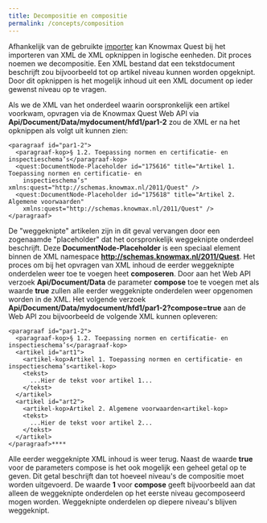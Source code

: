 ```yaml
---
title: Decompositie en compositie
permalink: /concepts/composition
---
```


Afhankelijk van de gebruikte [importer](/concepts/importers) kan Knowmax Quest bij het importeren van XML de XML opknippen in logische eenheden. Dit proces noemen we decompositie. Een XML bestand dat een tekstdocument beschrijft zou bijvoorbeeld tot op artikel niveau kunnen worden opgeknipt. Door dit opknippen is het mogelijk inhoud uit een XML document op ieder gewenst niveau op te vragen.

Als we de XML van het onderdeel waarin oorspronkelijk een artikel voorkwam, opvragen via de Knowmax Quest Web API via **Api/Document/Data/mydocument/hfd1/par1-2** zou de XML er na het opknippen als volgt uit kunnen zien:

```
<paragraaf id="par1-2">        
  <paragraaf-kop>§ 1.2. Toepassing normen en certificatie- en inspectieschema’s</paragraaf-kop>
  <quest:DocumentNode-Placeholder id="175616" title="Artikel 1. Toepassing normen en certificatie- en 
    inspectieschema’s" xmlns:quest="http://schemas.knowmax.nl/2011/Quest" />
  <quest:DocumentNode-Placeholder id="175618" title="Artikel 2. Algemene voorwaarden"
    xmlns:quest="http://schemas.knowmax.nl/2011/Quest" />    
</paragraaf>
```

De "weggeknipte" artikelen zijn in dit geval vervangen door een zogenaamde "placeholder" dat het oorspronkelijk weggeknipte onderdeel beschrijft. Deze **DocumentNode-Placeholder** is een speciaal element binnen de XML namespace **http://schemas.knowmax.nl/2011/Quest**. Het proces om bij het opvragen van XML inhoud de eerder weggeknipte onderdelen weer toe te voegen heet **composeren**. Door aan het Web API verzoek **Api/Document/Data** de parameter **compose** toe te voegen met als waarde **true** zullen alle eerder weggeknipte onderdelen weer opgenomen worden in de XML. Het volgende verzoek **Api/Document/Data/mydocument/hfd1/par1-2?compose=true** aan de Web API zou bijvoorbeeld de volgende XML kunnen opleveren:

```
<paragraaf id="par1-2">        
  <paragraaf-kop>§ 1.2. Toepassing normen en certificatie- en inspectieschema’s</paragraaf-kop>
  <artikel id="art1">
    <artikel-kop>Artikel 1. Toepassing normen en certificatie- en inspectieschema’s<artikel-kop>
    <tekst>
      ...Hier de tekst voor artikel 1...
    </tekst>    
  </artikel>
  <artikel id="art2">
    <artikel-kop>Artikel 2. Algemene voorwaarden<artikel-kop>
    <tekst>
      ...Hier de tekst voor artikel 2...
    </tekst>
  </artikel>
</paragraaf>****
```
Alle eerder weggeknipte XML inhoud is weer terug. Naast de waarde **true** voor de parameters compose is het ook mogelijk een geheel getal op te geven. Dit getal beschrijft dan tot hoeveel niveau's de compositie moet worden uitgevoerd. De waarde **1** voor **compose** geeft bijvoorbeeld aan dat alleen de weggeknipte onderdelen op het eerste niveau gecomposeerd mogen worden. Weggeknipte onderdelen op diepere niveau's blijven weggeknipt.